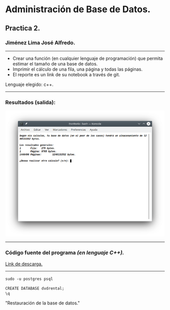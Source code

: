 # Administración de Base de Datos.

## Practica 2.

### Jiménez Lima José Alfredo.

---

* Crear una función (en cualquier lenguaje de programación) que permita estimar el tamaño de una base de datos.
* Imprimir el cálculo de una fila, una página y todas las páginas.
* El reporte es un link de su notebook a través de git.

Lenguaje elegido: c++.

---

### Resultados (salida):

![Salida en terminal.](https://github.com/alfredojl/Practica2/blob/master/resultados.png)

---

### Código fuente del programa _(en lenguaje C++)._

[Link de descarga.](https://github.com/alfredojl/Practica2/blob/master/source.cpp)

---
`sudo -u postgres psql`

```
CREATE DATABASE dvdrental;
\q
```
"Restauración de la base de datos."
